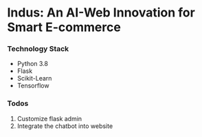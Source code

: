 # Indus: An AI-Web Innovation for Smart E-commerce

### Technology Stack
- Python 3.8
- Flask
- Scikit-Learn
- Tensorflow

### Todos
1. Customize flask admin
2. Integrate the chatbot into website
